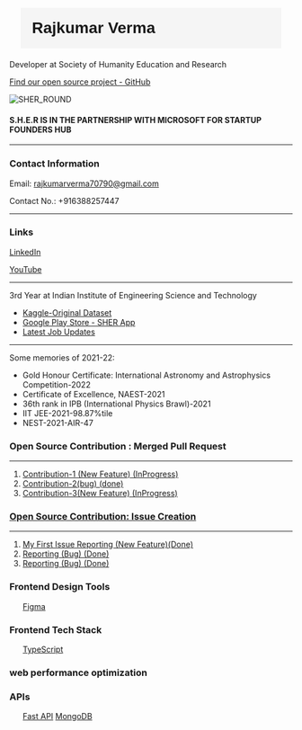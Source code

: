 <p><h1 style="font-family: 'Arial', sans-serif;
            margin: 20px;
            padding: 20px;
            background-color: #f5f5f5;">Rajkumar Verma 
 </h1> Developer at Society of Humanity Education and Research </p> 
 <a href="https://github.com/S-H-E-R-Development"> Find our open source project - GitHub </a>
 
 ![SHER_ROUND](https://github.com/rkverma2022/rkverma2022/assets/112231455/bfb5a503-fa7d-4a28-8a91-f699dc69d3c6)

<h4> S.H.E.R IS IN THE PARTNERSHIP WITH MICROSOFT FOR STARTUP FOUNDERS HUB</h4>


<hr>

<h3>Contact Information</h3>
<p>Email: <a href="mailto:rajkumarverma70790@gmail.com">rajkumarverma70790@gmail.com</a></p>
<p>Contact No.: +916388257447</p>
<hr>

<h3>Links</h3>
<p><a href="https://www.linkedin.com/in/rajkumar-verma-353966222/">LinkedIn</a></p>
<p><a href="https://www.youtube.com/channel/UCQnTdubfZ2GbgxUO8Vh6TkA">YouTube</a></p>
<hr>


<p>3rd Year at Indian Institute of Engineering Science and Technology</p>

<ul>
        <li><a href="https://www.kaggle.com/datasets/raj123verma/seeds-counting">Kaggle-Original Dataset</a></li>
        <li><a href="https://play.google.com/store/apps/details?id=com.rkverma.sherapp">Google Play Store - SHER App</a></li>
        <li><a href="https://top108.web.app/">Latest Job Updates</a></li>
</ul>
<hr>



<p>Some memories of 2021-22:</p>
<ul>
        <li>Gold Honour Certificate: International Astronomy and Astrophysics Competition-2022</li>
        <li>Certificate of Excellence, NAEST-2021</li>
        <li>36th rank in IPB (International Physics Brawl)-2021</li>
        <li>IIT JEE-2021-98.87%tile</li>
        <li>NEST-2021-AIR-47</li>
</ul>
<h3>Open Source Contribution : Merged Pull Request </h3>
<hr>
<ol>
<p> 
<li>            <a href="https://github.com/CCExtractor/ultimate_alarm_clock/pull/324"> Contribution-1 (New Feature) (InProgress) </a> </li>
<li> <a href = "https://github.com/rkverma2022/STEAM-Celestial-Satellite-tracker-in-real-time/commit/e71eca3616fad0796efc13f8af6fc283c45f7f13"> Contribution-2(bug) (done)</a></li>
 <li>           <a href="https://github.com/rkverma2022/STEAM-Celestial-Satellite-tracker-in-real-time/commit/fe1d5a883b81d192f821d34716f50aa058cdc7eb"> Contribution-3(New Feature) (InProgress)</li>
</ol>
</p>


<h3>Open Source Contribution: Issue Creation</h3>
<hr>
<p>
<ol>
           <li> <a href = "https://github.com/CCExtractor/ultimate_alarm_clock/issues/321"> My First Issue Reporting (New Feature)(Done) </a></li>
            <li><a href = "https://github.com/savitore/STEAM-Celestial-Satellite-tracker-in-real-time/issues/19"> Reporting (Bug) (Done)</a></li>
            <li><a href = "https://github.com/savitore/STEAM-Celestial-Satellite-tracker-in-real-time/issues/20"> Reporting (Bug) (Done) </a></li>
</ol>
</p>

<h3>Frontend Design Tools</h3>
<ol><a href = "https://www.figma.com/design/Ce0zp48vEU2FvtEtPJ384I/Figma-basics?node-id=1669-162202&node-type=canvas&t=xY6FZbRm2p3cPuJf-0">Figma</a></ol>

<h3> Frontend Tech Stack</h3>
<ol><a href = "https://www.typescriptlang.org/docs/">TypeScript</a></ol>

<h3>web performance optimization</h3>

<h3>APIs</h3>
<ol><a href="https://www.geeksforgeeks.org/fastapi-introduction/">Fast API</a>
<a href = "MongoDB/Redis for data storage.">MongoDB</a>
</ol>


